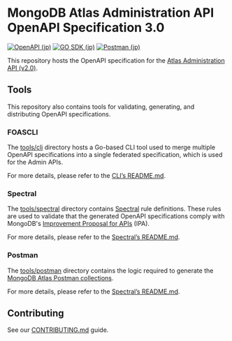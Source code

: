 # MongoDB Atlas Administration API OpenAPI Specification 3.0
[![OpenAPI (jp)](https://img.shields.io/badge/openapi-click%20to%20preview-rgb(71%2C162%2C72)?style=for-the-badge&logo=mongodb)](https://www.mongodb.com/docs/api/doc/atlas-admin-api-v2/)
[![GO SDK (jp)](https://img.shields.io/badge/GO%20SDK-click%20to%20open-rgb(21%2C151%2C183)?style=for-the-badge&logo=go)](https://github.com/mongodb/atlas-sdk-go)
[![Postman (jp)](https://img.shields.io/badge/Postman-click%20to%20open-rgb(239%2C91%2C37)?style=for-the-badge&logo=postman)](https://www.postman.com/mongodb-devrel/workspace/mongodb-atlas-administration-apis/overview)

This repository hosts the OpenAPI specification for the [Atlas Administration API (v2.0)](https://www.mongodb.com/docs/atlas/reference/api-resources-spec/v2/).



## Tools
This repository also contains tools for validating, generating, and distributing OpenAPI specifications.
### FOASCLI
The [tools/cli](tools/cli) directory hosts a Go-based CLI tool used to merge multiple OpenAPI specifications into a single federated specification, which is used for the Admin APIs. 

For more details, please refer to the [CLI’s README.md](tools/cli/README.md).

### Spectral
The [tools/spectral](tools/spectral) directory contains [Spectral](https://github.com/stoplightio/spectral) rule definitions.
These rules are used to validate that the generated OpenAPI specifications comply with MongoDB's [Improvement Proposal for APIs](https://mongodb.github.io/ipa/) (IPA).

For more details, please refer to the [Spectral’s README.md](tools/spectral/README.md).


### Postman
The [tools/postman](tools/postman) directory contains the logic required to generate the [MongoDB Atlas Postman collections](https://www.postman.com/mongodb-devrel?tab=collections).

For more details, please refer to the [Spectral’s README.md](tools/postman/README.md).



## Contributing
See our [CONTRIBUTING.md](CONTRIBUTING.md) guide.
